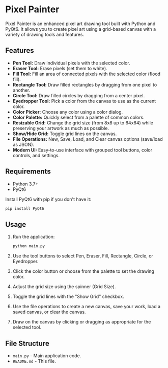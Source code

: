 # Pixel Painter

Pixel Painter is an enhanced pixel art drawing tool built with Python and PyQt6. It allows you to create pixel art using a grid-based canvas with a variety of drawing tools and features.

## Features

- **Pen Tool:** Draw individual pixels with the selected color.
- **Eraser Tool:** Erase pixels (set them to white).
- **Fill Tool:** Fill an area of connected pixels with the selected color (flood fill).
- **Rectangle Tool:** Draw filled rectangles by dragging from one pixel to another.
- **Circle Tool:** Draw filled circles by dragging from a center pixel.
- **Eyedropper Tool:** Pick a color from the canvas to use as the current color.
- **Color Picker:** Choose any color using a color dialog.
- **Color Palette:** Quickly select from a palette of common colors.
- **Resizable Grid:** Change the grid size (from 8x8 up to 64x64) while preserving your artwork as much as possible.
- **Show/Hide Grid:** Toggle grid lines on the canvas.
- **File Operations:** New, Save, Load, and Clear canvas options (save/load as JSON).
- **Modern UI:** Easy-to-use interface with grouped tool buttons, color controls, and settings.

## Requirements

- Python 3.7+
- PyQt6

Install PyQt6 with pip if you don't have it:

```bash
pip install PyQt6
```

## Usage

1. Run the application:

    ```bash
    python main.py
    ```

2. Use the tool buttons to select Pen, Eraser, Fill, Rectangle, Circle, or Eyedropper.
3. Click the color button or choose from the palette to set the drawing color.
4. Adjust the grid size using the spinner (Grid Size).
5. Toggle the grid lines with the "Show Grid" checkbox.
6. Use the file operations to create a new canvas, save your work, load a saved canvas, or clear the canvas.
7. Draw on the canvas by clicking or dragging as appropriate for the selected tool.

## File Structure

- `main.py` - Main application code.
- `README.md` - This file.
